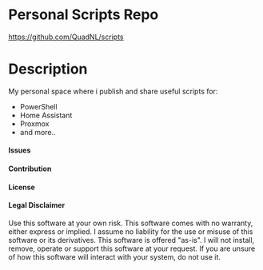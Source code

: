 # Personal Scripts Repo
https://github.com/QuadNL/scripts

# Description
My personal space where i publish and share useful scripts for:
 - PowerShell
 - Home Assistant
 - Proxmox
 - and more..

#### Issues

#### Contribution

#### License

#### Legal Disclaimer
Use this software at your own risk. This software comes with no warranty, either express or implied.
I assume no liability for the use or misuse of this software or its derivatives.
This software is offered "as-is". I will not install, remove, operate or support this software at your request.
If you are unsure of how this software will interact with your system, do not use it.
